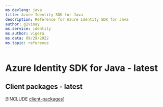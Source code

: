 ```yaml
---
ms.devlang: java
title: Azure Identity SDK for Java
description: Reference for Azure Identity SDK for Java
author: g2vinay
ms.service: identity
ms.author: vigera
ms.data: 09/29/2022
ms.topic: reference
---
```

# Azure Identity SDK for Java - latest

## Client packages - latest
[!INCLUDE [client-packages](identity-client-index.md)]
